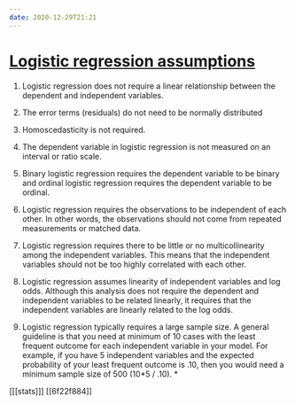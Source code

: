 ```yaml
---
date: 2020-12-29T21:21
---
```


# [Logistic regression assumptions](https://goo.gl/y6hXvi)

1. Logistic regression does not require a linear relationship between the dependent and independent variables.

2. The error terms (residuals) do not need to be normally distributed

3. Homoscedasticity is not required.

4. The dependent variable in logistic regression is not measured on an interval or ratio scale.

5. Binary logistic regression requires the dependent variable to be binary and ordinal logistic regression requires the dependent variable to be ordinal.

6. Logistic regression requires the observations to be independent of each other.  In other words, the observations should not come from repeated measurements or matched data.

7. Logistic regression requires there to be little or no multicollinearity among the independent variables. This means that the independent variables should not be too highly correlated with each other.

8. Logistic regression assumes linearity of independent variables and log odds.  Although this analysis does not require the dependent and independent variables to be related linearly, it requires that the independent variables are linearly related to the log odds.

9. Logistic regression typically requires a large sample size. A general guideline is that you need at minimum of 10 cases with the least frequent outcome for each independent variable in your model. For example, if you have 5 independent variables and the expected probability of your least frequent outcome is .10, then you would need a minimum sample size of 500 (10*5 / .10). *

[[[stats]]]
[[6f22f884]]